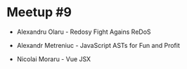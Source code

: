 # Meetup #9

- Alexandru Olaru - Redosy Fight Agains ReDoS

- Alexandr Metreniuc - JavaScript ASTs for Fun and Profit

- Nicolai Moraru - Vue JSX